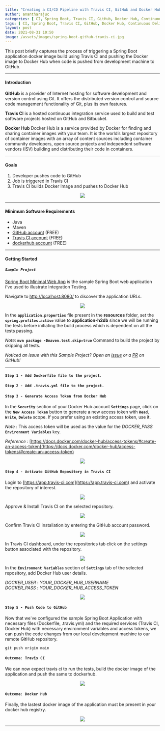 ```yaml
---
title: "Creating a CI/CD Pipeline with Travis CI, GitHub and Docker Hub for Spring Boot based Web Application"
author: anantharajuc
categories: [ CI, Spring Boot, Travis CI, GitHub, Docker Hub, Continuous Delivery ]
tags: [ CI, Spring Boot, Travis CI, GitHub, Docker Hub, Continuous Delivery ]
layout: post
date: 2021-08-31 10:50
image: /assets/images/spring-boot-github-travis-ci.jpg
---
```


This post briefly captures the process of triggering a Spring Boot application docker image build using Travis CI and pushing the Docker image to Docker Hub when code is pushed from development machine to GitHub.

---

#### Introduction

**GitHub** is a provider of Internet hosting for software development and version control using Git. It offers the distributed version control and source code management functionality of Git, plus its own features.

**Travis CI** is a hosted continuous integration service used to build and test software projects hosted on GitHub and Bitbucket.

**Docker Hub** Docker Hub is a service provided by Docker for finding and sharing container images with your team. It is the world’s largest repository of container images with an array of content sources including container community developers, open source projects and independent software vendors (ISV) building and distributing their code in containers.

---

#### Goals

1. Developer pushes code to GitHub
2. Job is triggered in Travis CI  
3. Travis CI builds Docker Image and pushes to Docker Hub  
	
<div style="text-align:center"><img src="{{ site.baseurl }}/assets/images/travis-ci-dockerhhub/continuous-delivery-with-travis-ci-architecture.png" /></div>  
	
---

#### Minimum Software Requirements

- Java
- Maven
- [GitHub account](https://github.com/) (FREE) 
- [Travis CI account](https://www.travis-ci.com/) (FREE) 
- [dockerhub account](https://hub.docker.com/) (FREE) 

---

#### Getting Started

##### **`Sample Project`**

[Spring Boot Minimal Web App](https://github.com/AnanthaRajuC/Spring-Boot-Minimal-Web-App) is the sample Spring Boot web application i've used to illustrate Integration Testing.  

Navigate to [http://localhost:8080/](http://localhost:8080/) to discover the application URLs.  

<div style="text-align:center"><img src="{{ site.baseurl }}/assets/images/common/spring-boot-minimal-web-app.PNG" /></div>  

In the **`application.properties`** file present in the **resources** folder, set the **`spring.profiles.active`** value to **application-h2db** since we will be running the tests before initiating the build process which is dependent on all the tests passing.  

*Note*: **`mvn package -Dmaven.test.skip=true`** Command to build the project by skipping all tests.

*Noticed an issue with this Sample Project? Open an [issue](https://github.com/AnanthaRajuC/Spring-Boot-Minimal-Web-App/issues) or a [PR](https://github.com/AnanthaRajuC/Spring-Boot-Minimal-Web-App/pulls) on GitHub!*

---

#### **`Step 1 - Add Dockerfile file to the project.`**

<script src="https://gist.github.com/AnanthaRajuC/cb8ff191f322dd8d2220a2f2cb870fbc.js"></script>

#### **`Step 2 - Add .travis.yml file to the project.`**  

<script src="https://gist.github.com/AnanthaRajuC/1a3588a49b06b4623c793001913c557c.js"></script>

#### **`Step 3 - Generate Access Token from Docker Hub`**  

In the **`Security`** section of your Docker Hub account **`Settings`** page, click on the **`New Access Token`** button to generate a new access token with **`Read`**, **`Write`**, **`Delete`** scope. If you prefer using an existing access token, use it.

*Note* : This access token will be used as the value for the *DOCKER_PASS* **`Environment Variables`** key.

*Reference* : [https://docs.docker.com/docker-hub/access-tokens/#create-an-access-token](https://docs.docker.com/docker-hub/access-tokens/#create-an-access-token)

<div style="text-align:center"><img src="{{ site.baseurl }}/assets/images/travis-ci-dockerhhub/6-docker-hub-access-token.png" /></div>

#### **`Step 4 - Activate GitHub Repository in Travis CI`**  

Login to [https://app.travis-ci.com](https://app.travis-ci.com) and activate the repository of interest.

<div style="text-align:center"><img src="{{ site.baseurl }}/assets/images/travis-ci-dockerhhub/1-travis-ci-login.png" /></div>

Approve & Install Travis CI on the selected repository.

<div style="text-align:center"><img src="{{ site.baseurl }}/assets/images/travis-ci-dockerhhub/2-github-approve-install-travis-ci.png" /></div>

Confirm  Travis CI installation by entering the GitHub account password.

<div style="text-align:center"><img src="{{ site.baseurl }}/assets/images/travis-ci-dockerhhub/3-confirm-access.png" /></div>

In Travis CI dashboard, under the repositories tab click on the settings button associated with the repository.

<div style="text-align:center"><img src="{{ site.baseurl }}/assets/images/travis-ci-dockerhhub/4-repositories.png" /></div>

In the **`Environment Variables`** section of **`Settings`** tab of the selected repository, add Docker Hub user details.

*DOCKER_USER* : *YOUR_DOCKER_HUB_USERNAME*  
*DOCKER_PASS* : *YOUR_DOCKER_HUB_ACCESS_TOKEN*  

<div style="text-align:center"><img src="{{ site.baseurl }}/assets/images/travis-ci-dockerhhub/5-docker-hub-credentials.png" /></div>

#### **`Step 5 - Push Code to GitHub`**  

Now that we've configured the sample Spring Boot Application with necessary files (Dockerfile, .travis.yml) and the required services (Travis CI, Docker Hub) with necessary environment variables and access tokens, we can push the code changes from our local development machine to our remote GitHub repository. 

```shell
git push origin main
```

#### **`Outcome: Travis CI`**  

We can now expect travis ci to run the tests, build the docker image of the application and push the same to dockerhub.

<div style="text-align:center"><img src="{{ site.baseurl }}/assets/images/travis-ci-dockerhhub/7-travis-ci-job-status.png" /></div>

#### **`Outcome: Docker Hub`**  

Finally, the lastest docker image of the application must be present in your docker hub registry.

<div style="text-align:center"><img src="{{ site.baseurl }}/assets/images/travis-ci-dockerhhub/8-docker-hub-image.PNG" /></div>

---
